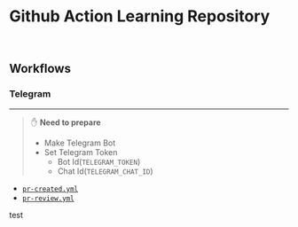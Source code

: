 # Github Action Learning Repository

<br/>

## Workflows

### Telegram

---

> ✋ **Need to prepare**
>
> - Make Telegram Bot
> - Set Telegram Token
>   - Bot Id(`TELEGRAM_TOKEN`)
>   - Chat Id(`TELEGRAM_CHAT_ID`)

- [`pr-created.yml`](https://github.com/p-acid/action-ymls/blob/main/.github/workflows/telegram/pr-created.yml)
- [`pr-review.yml`](https://github.com/p-acid/action-ymls/blob/main/.github/workflows/telegram/pr-review.yml)

test
